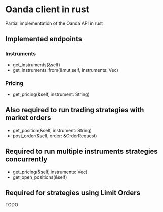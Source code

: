 # Oanda client in rust

Partial implementation of the Oanda API in rust

## Implemented endpoints

### Instruments

- get_instruments(&self)
- get_instruments_from(&mut self, instruments: Vec<String>)

### Pricing

- get_pricing(&self, instrument: String)

## Also required to run trading strategies with market orders

- get_position(&self, instrument: String)
- post_order(&self, order: &OrderRequest)

## Required to run multiple instruments strategies concurrently

- get_pricing(&self, instruments: Vec<String>)
- get_open_positions(&self)

## Required for strategies using Limit Orders

TODO